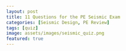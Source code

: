 ```yaml
---
layout: post
title: 11 Questions for the PE Seismic Exam
categories: [Seismic Design, PE Review]
tags: [quiz]
image: assets/images/seismic_quiz.png
featured: true
---
```

